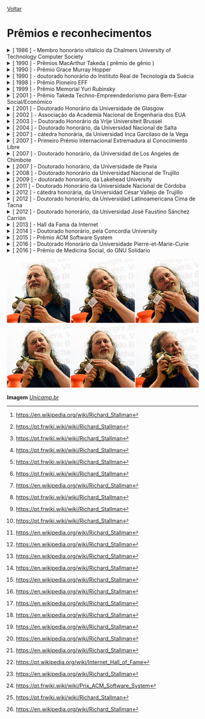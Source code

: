 [Voltar](intro.md)

# Prêmios e reconhecimentos

<details> 
    <summary markdown="span">
        [ 1986 ] - Membro honorário vitalício da Chalmers University of Technology Computer Society
    </summary>

- **Ano da entrega:** 1986 [^4]
- **Local da entrega:** Chalmers University of Technology, Gotemburgo - Suécia
- **Motivo da premiação:** "Reconhecimento após palesta"

</details>

<details> 
    <summary markdown="span">
        [ 1990 ] - Prêmios MacArthur Takeda ( prêmio de gênio )
    </summary>

- **Ano da entrega:** 1990 [^1]
- **Local da entrega:** Fundação MacArthur
- **Motivo da premiação:** "Anualmente 20 a 30 americanos são reconhecidos por serem inteligentes, criativos, motivados e realizando um trabalho importante"

</details>

<details>
    <summary markdown="span">
        [ 1990 ] - Prêmio Grace Murray Hopper
    </summary>

- **Ano da entrega:** 1990 [^1]
- **Local da entrega:** Cidade de Nova Yorque
- **Motivo da premiação:** "Por seu trabalho inovador no desenvolvimento do editor extensível Emacs"

</details>

<details>
    <summary markdown="span">
        [ 1990 ] - doutorado honorário do Instituto Real de Tecnologia da Suécia 
    </summary>

- **Ano da entrega:** 1990 [^1]
- **Motivo da premiação:** Por seu trabalho inovador no desenvolvimento do editor extensível Emacs

</details>

<details>
    <summary markdown="span">
        [ 1998 ] - Prêmio Pioneiro EFF
    </summary>

- **Ano da entrega:** 1998 [^1]
- **Local da entrega:** Washington, Estados Unidos
- **Motivo da premiação:**"É uma distinção anual para pessoas que contribuíram significativamente para a capacitação de indivíduos por meio da TI"

</details>

<details>
    <summary markdown="span">
        [ 1999 ] - Prêmio Memorial Yuri Rubinsky
    </summary>

- **Ano da entrega:** 1999 [^1]
- **Local da entrega:** The Web Conference
- **Motivo da premiação:** De acordo com a fundação, é dado "a um indivíduo que contribuiu, através de uma vida inteira de esforços, para cuidar e alimentar a infraestrutura global de informação"

</details>

<details>
    <summary markdown="span">
        [ 2001 ] - Prêmio Takeda Techno-Empreendedorismo para Bem-Estar Social/Econômico
    </summary>

- **Ano da entrega:** 2001 [^4]
- **Local da entrega:** Japão 
- **Motivo da premiação:** "Por iniciar o movimento do software livre e liderar o desenvolvimento do sistema operacional GNU"

</details>

<details>
    <summary markdown="span">
        [ 2001 ] - Doutorado Honorário da Universidade de Glasgow
    </summary>

- **Ano da entrega:** 2001 [^1]
- **Local da entrega:** Glasgow, Escócia
- **Motivo da premiação:** "Título conquistado"

</details>

<details>
    <summary markdown="span">
        [ 2002 ] - Associação da Academia Nacional de Engenharia dos EUA 
    </summary>

- **Ano da entrega:** 2002 [^1]
- **Local da entrega:** 2101 Constitution Ave NW, Washington, DC , EUA
- **Motivo da premiação:** "Por iniciar o projeto GNU, que produziu ferramentas de software influentes e não proprietárias, e por fundar o movimento do software livre"

</details>

<details>
    <summary markdown="span">
        [ 2003 ] - Doutorado Honorário da Vrije Universiteit Brussel
    </summary>

- **Ano da entrega:** 2003 [^1]
- **Local da entrega:** Bruxelas, Bélgica
- **Motivo da premiação:** "Título conquistado"

</details>

<details>
    <summary markdown="span">
        [ 2004 ] - Doutorado honorário, da Universidad Nacional de Salta 
    </summary>

- **Ano da entrega:** 2004 [^4]
- **Local da entrega:** Salta Argentina
- **Motivo da premiação:** "Título conquistado"

</details>

<details>
    <summary markdown="span">
        [ 2007 ] - cátedra honorária, da Universidad Inca Garcilaso de la Vega
    </summary>

- **Ano da entrega:** 2007 [^4]
- **Local da entrega:** San Borja, Perú
- **Motivo da premiação:** "Título conquistado"

</details>

<details>
    <summary markdown="span">
        [ 2007 ] - Primeiro Prêmio Internacional Extremadura al Conocimiento Libre
    </summary>

 - **Ano da entrega:** 2007 [^4]
 - **Local da entrega:** Badajoz, Espanha
- **Motivo da premiação:** "Por ser a figura mais importante no movimento do software livre"

</details>

<details>
    <summary markdown="span">
        [ 2007 ] - Doutorado honorário, da Universidad de Los Angeles de Chimbote 
    </summary>

- **Ano da Entrega:** 2007
- **Local da entrega:** Chimbote, Peru [^4].
- **Motivo da premiação:** "Título conquistado"

</details>

<details>
    <summary markdown="span">
        [ 2007 ] - Doutorado honorário, da Universidade de Pavia
    </summary>

- **Ano da Entrega:** 2007
- **Local da entrega:** Lombardia, Itália [^4].
- **Motivo da premiação:** "Título conquistado"

</details>

<details>
    <summary markdown="span">
        [ 2008 ] - Doutorado honorário da Universidad Nacional de Trujillo
    </summary>

- **Ano da Entrega:** 2008
- **Local da entrega:** Trujillo, Perú [^4].
- **Motivo da premiação:** "Título conquistado"

</details>

<details>
    <summary markdown="span">
        [ 2009 ] - doutorado honorário, da Lakehead University
    </summary>

- **Ano da Entrega:** 2009
- **Local da entrega:** Ontario, Canadá [^4].
- **Motivo da premiação:** "Título conquistado"

</details>

<details>
    <summary markdown="span">
        [ 2011 ] - Doutorado Honorário da Universidade Nacional de Córdoba
    </summary>

- **Ano da Entrega:** 2011
- **Local da entrega:** Córdoba, Argentina [^4].
- **Motivo da premiação:** "Título conquistado"

</details>

<details>
    <summary markdown="span">
        [ 2012 ] - cátedra honorária, da Universidad César Vallejo de Trujillo
    </summary>

- **Ano da Entrega:** 2012
- **Local da entrega:** Trujillo, Perú [^4].
- **Motivo da premiação:** "Título conquistado"

</details>

<details>
    <summary markdown="span">
        [ 2012 ] - Doutorado honorário, da Universidad Latinoamericana Cima de Tacna
    </summary>

- **Ano da Entrega:** 2012
- **Local da entrega:** Tacna, Peru [^4].
- **Motivo da premiação:** "Título conquistado"

</details>

<details>
    <summary markdown="span">
        [ 2012 ] - Doutorado honorário, da Universidad José Faustino Sánchez Carrión 
    </summary>

- **Ano da Entrega:** 2012
- **Local da entrega:** Huacho, Peru [^4].
- **Motivo da premiação:** "Título conquistado"

</details>

<details>
    <summary markdown="span">
        [ 2013 ] - Hall da Fama da Internet
    </summary>

- **Ano da entrega:** 2013 [^2]
- **Local da entrega:** Berlim, Alemanha
- **Motivo da premiação:** Foi homenageado como inovador devido a criação do Projeto GNU, a GPL e suas contribuições filosóficas na fundação do Movimento do Software Livre.

</details>

<details>
    <summary markdown="span">
        [ 2014 ] - Doutorado honorário, pela Concordia University 
    </summary>

- **Ano da Entrega:** 2014
- **Local da entrega:** Montreal, Quebec Canadá [^4].
- **Motivo da premiação:** "Título conquistado"

</details>

<details>
    <summary markdown="span">
        [ 2015 ] - Prêmio ACM Software System
    </summary>

- **Ano da entrega:** 2015 [^3]
- **Motivo da premiação:** "Prêmio concedido a uma instituição ou pessoa ou pessoas selecionadas para o desenvolvimento de software que influenciou no longo prazo, que resultou em contribuições conceituais, contribuições comerciais ou ambos. Stallman o recebeu pelo desenvolvimento do GNU Compiler Collection, abreviado como GCC."

</details>

<details>
    <summary markdown="span">
        [ 2016 ] - Doutorado Honorário da Universidade Pierre-et-Marie-Curie
    </summary>

- **Ano da entrega:** 2016 [^1]
- **Local da entrega:** Quartier Latin, Paris, França
- **Motivo da premiação:** "Título conquistado"

</details>

<details>
    <summary markdown="span">
        [ 2016 ] - Prêmio de Medicina Social, do GNU Solidario 
    </summary>

- **Ano da entrega:** 2016 [^4]
- **Local da entrega:** Las Palmas de Gran Canaria , Espanha	
- **Motivo da premiação:** "Por ser o pai da filosofia do Software Livre e um ativista social. Projetos como GNU/Linux ou GNU Health não existiriam sem ele."

</details>

![comunidades GNU faces-gnu](https://github.com/ThomazSIUFLA/personalidades-sl/blob/main/stallman/img_comunidades_GNU_faces-gnu_20170602.jpg?raw=true)

**Imagem** *[Unicamp.br](https://www.unicamp.br/unicamp/noticias/2017/06/02/richard-stallman-lota-auditorio-no-cb-para-falar-sobre-software-livre)*

[^1]: https://pt.frwiki.wiki/wiki/Richard_Stallman
[^2]: https://pt.wikipedia.org/wiki/Internet_Hall_of_Fame
[^3]: https://pt.frwiki.wiki/wiki/Prix_ACM_Software_System
[^4]: https://en.wikipedia.org/wiki/Richard_Stallman


